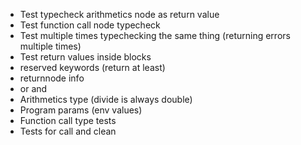 - Test typecheck arithmetics node as return value
- Test function call node typecheck
- Test multiple times typechecking the same thing (returning errors multiple times)
- Test return values inside blocks
- reserved keywords (return at least)
- returnnode info
- or and
- Arithmetics type (divide is always double)
- Program params (env values)
- Function call type tests
- Tests for call and clean
